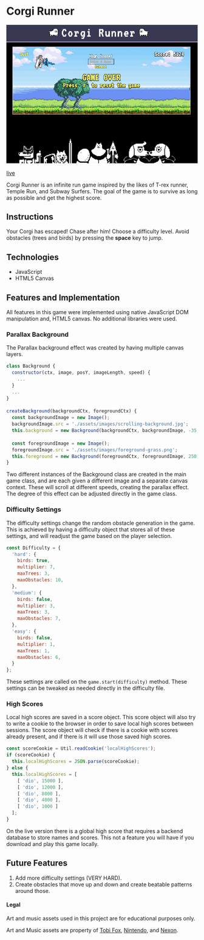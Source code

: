 # Corgi Runner
![Corgi Runner](./docs/screenshot.png)

[live](https://direcorgi.github.io/CorgiRunner/)

Corgi Runner is an infinite run game inspired by the likes of T-rex runner,
Temple Run, and Subway Surfers. The goal of the game is to survive as long as possible
and get the highest score.

## Instructions
Your Corgi has escaped! Chase after him! Choose a difficulty level. Avoid obstacles (trees and birds) by pressing the **space** key to jump.

## Technologies
- JavaScript
- HTML5 Canvas

## Features and Implementation
All features in this game were implemented using native JavaScript DOM manipulation and, HTML5 canvas. No additional libraries were used.

### Parallax Background
The Parallax background effect was created by having multiple canvas layers.  

```JavaScript
class Background {
  constructor(ctx, image, posY, imageLength, speed) {
    ...
  }
  ...
}

createBackground(backgroundCtx, foregroundCtx) {
  const backgroundImage = new Image();
  backgroundImage.src = './assets/images/scrolling-background.jpg';
  this.background = new Background(backgroundCtx, backgroundImage, -35, 1422, 0.8);

  const foregroundImage = new Image();
  foregroundImage.src = './assets/images/foreground-grass.png';
  this.foreground = new Background(foregroundCtx, foregroundImage, 250, 720, 6);
}
```
Two different instances of the Background class are created in the main game class, and are each given a different image and a separate canvas context. These will scroll at different speeds, creating the parallax effect. The degree of this effect can be adjusted directly in the game class.

### Difficulty Settings
The difficulty settings change the random obstacle generation in the game. This is achieved by having a difficulty object that stores all of these settings, and will readjust the game based on the player selection.

```JavaScript
const Difficulty = {
  'hard': {
    birds: true,
    multiplier: 7,
    maxTrees: 3,
    maxObstacles: 10,
  },
  'medium': {
    birds: false,
    multiplier: 3,
    maxTrees: 3,
    maxObstacles: 7,
  },
  'easy': {
    birds: false,
    multiplier: 1,
    maxTrees: 1,
    maxObstacles: 6,
  }
};
```
These settings are called on the ``game.start(difficulty)`` method. These settings can be tweaked as needed directly in the difficulty file.

### High Scores
Local high scores are saved in a score object. This score object will also try to write a cookie to the browser in order to save local high scores between sessions. The score object will check if there is a cookie with scores already present, and if there is it will use those saved high scores.

```JavaScript
const scoreCookie = Util.readCookie('localHighScores');
if (scoreCookie) {
  this.localHighScores = JSON.parse(scoreCookie);
} else {
  this.localHighScores = [
    [ 'dio', 15000 ],
    [ 'dio', 12000 ],
    [ 'dio', 8000 ],
    [ 'dio', 4000 ],
    [ 'dio', 1000 ]
  ];
}
```
On the live version there is a global high score that requires a backend database to store names and scores. This not a feature you will have if you download and play this game locally.

## Future Features
1. Add more difficulty settings (VERY HARD).
2. Create obstacles that move up and down and create beatable patterns around those.

#### Legal
Art and music assets used in this project are for educational purposes only.

Art and Music assets are property of [Tobi Fox](www.undertale.com/), [Nintendo](www.nintendo.com/), and [Nexon](maplestory.nexon.net/).
